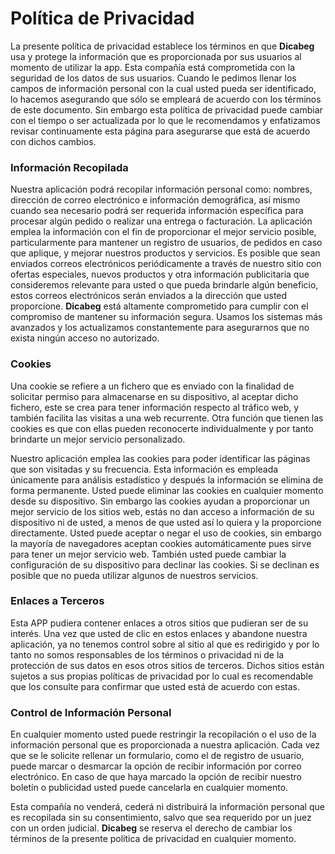 # Política de Privacidad

La presente política de privacidad establece los términos en que **Dicabeg** usa y protege la información que es proporcionada por sus usuarios al momento de utilizar la app. Esta compañía está comprometida con la seguridad de los datos de sus usuarios. Cuando le pedimos llenar los campos de información personal con la cual usted pueda ser identificado, lo hacemos asegurando que sólo se empleará de acuerdo con los términos de este documento. Sin embargo esta política de privacidad puede cambiar con el tiempo o ser actualizada por lo que le recomendamos y enfatizamos revisar continuamente esta página para asegurarse que está de acuerdo con dichos cambios.

### Información Recopilada

Nuestra aplicación podrá recopilar información personal como: nombres, dirección de correo electrónico e información demográfica, así mismo cuando sea necesario podrá ser requerida información específica para procesar algún pedido o realizar una entrega o facturación. La aplicación emplea la información con el fin de proporcionar el mejor servicio posible, particularmente para mantener un registro de usuarios, de pedidos en caso que aplique, y mejorar nuestros productos y servicios. Es posible que sean enviados correos electrónicos periódicamente a través de nuestro sitio con ofertas especiales, nuevos productos y otra información publicitaria que consideremos relevante para usted o que pueda brindarle algún beneficio, estos correos electrónicos serán enviados a la dirección que usted proporcione. **Dicabeg** está altamente comprometido para cumplir con el compromiso de mantener su información segura. Usamos los sistemas más avanzados y los actualizamos constantemente para asegurarnos que no exista ningún acceso no autorizado.

### Cookies

Una cookie se refiere a un fichero que es enviado con la finalidad de solicitar permiso para almacenarse en su dispositivo, al aceptar dicho fichero, este se crea para tener información respecto al tráfico web, y también facilita las visitas a una web recurrente. Otra función que tienen las cookies es que con ellas pueden reconocerte individualmente y por tanto brindarte un mejor servicio personalizado.

Nuestro aplicación emplea las cookies para poder identificar las páginas que son visitadas y su frecuencia. Esta información es empleada únicamente para análisis estadístico y después la información se elimina de forma permanente. Usted puede eliminar las cookies en cualquier momento desde su dispositivo. Sin embargo las cookies ayudan a proporcionar un mejor servicio de los sitios web, estás no dan acceso a información de su dispositivo ni de usted, a menos de que usted así lo quiera y la proporcione directamente. Usted puede aceptar o negar el uso de cookies, sin embargo la mayoría de navegadores aceptan cookies automáticamente pues sirve para tener un mejor servicio web. También usted puede cambiar la configuración de su dispositivo para declinar las cookies. Si se declinan es posible que no pueda utilizar algunos de nuestros servicios.

### Enlaces a Terceros

Esta APP pudiera contener enlaces a otros sitios que pudieran ser de su interés. Una vez que usted de clic en estos enlaces y abandone nuestra aplicación, ya no tenemos control sobre al sitio al que es redirigido y por lo tanto no somos responsables de los términos o privacidad ni de la protección de sus datos en esos otros sitios de terceros. Dichos sitios están sujetos a sus propias políticas de privacidad por lo cual es recomendable que los consulte para confirmar que usted está de acuerdo con estas.

### Control de Información Personal

En cualquier momento usted puede restringir la recopilación o el uso de la información personal que es proporcionada a nuestra aplicación. Cada vez que se le solicite rellenar un formulario, como el de registro de usuario, puede marcar o desmarcar la opción de recibir información por correo electrónico. En caso de que haya marcado la opción de recibir nuestro boletín o publicidad usted puede cancelarla en cualquier momento.

Esta compañía no venderá, cederá ni distribuirá la información personal que es recopilada sin su consentimiento, salvo que sea requerido por un juez con un orden judicial. **Dicabeg** se reserva el derecho de cambiar los términos de la presente política de privacidad en cualquier momento.
